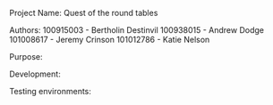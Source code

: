 Project Name: Quest of the round tables

Authors:
		100915003 - Bertholin Destinvil
		100938015 - Andrew Dodge
		101008617 - Jeremy Crinson
		101012786 - Katie Nelson

Purpose:

Development:

Testing environments:
